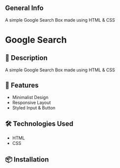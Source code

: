 ## General Info

A simple Google Search Box made using HTML & CSS

# Google Search

## 📝 Description

A simple Google Search Box made using HTML & CSS

## 🚀 Features

- Minimalist Design
- Responsive Layout
- Styled Input & Button

## 🛠️ Technologies Used

- HTML
- CSS

## 📦 Installation
